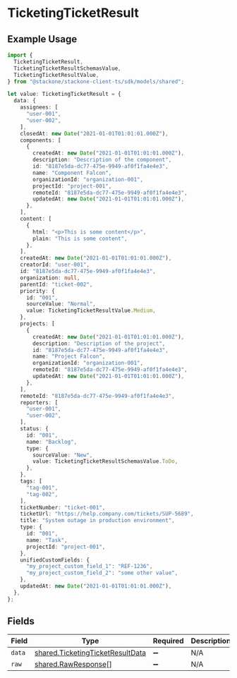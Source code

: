 # TicketingTicketResult

## Example Usage

```typescript
import {
  TicketingTicketResult,
  TicketingTicketResultSchemasValue,
  TicketingTicketResultValue,
} from "@stackone/stackone-client-ts/sdk/models/shared";

let value: TicketingTicketResult = {
  data: {
    assignees: [
      "user-001",
      "user-002",
    ],
    closedAt: new Date("2021-01-01T01:01:01.000Z"),
    components: [
      {
        createdAt: new Date("2021-01-01T01:01:01.000Z"),
        description: "Description of the component",
        id: "8187e5da-dc77-475e-9949-af0f1fa4e4e3",
        name: "Component Falcon",
        organizationId: "organization-001",
        projectId: "project-001",
        remoteId: "8187e5da-dc77-475e-9949-af0f1fa4e4e3",
        updatedAt: new Date("2021-01-01T01:01:01.000Z"),
      },
    ],
    content: [
      {
        html: "<p>This is some content</p>",
        plain: "This is some content",
      },
    ],
    createdAt: new Date("2021-01-01T01:01:01.000Z"),
    creatorId: "user-001",
    id: "8187e5da-dc77-475e-9949-af0f1fa4e4e3",
    organization: null,
    parentId: "ticket-002",
    priority: {
      id: "001",
      sourceValue: "Normal",
      value: TicketingTicketResultValue.Medium,
    },
    projects: [
      {
        createdAt: new Date("2021-01-01T01:01:01.000Z"),
        description: "Description of the project",
        id: "8187e5da-dc77-475e-9949-af0f1fa4e4e3",
        name: "Project Falcon",
        organizationId: "organization-001",
        remoteId: "8187e5da-dc77-475e-9949-af0f1fa4e4e3",
        updatedAt: new Date("2021-01-01T01:01:01.000Z"),
      },
    ],
    remoteId: "8187e5da-dc77-475e-9949-af0f1fa4e4e3",
    reporters: [
      "user-001",
      "user-002",
    ],
    status: {
      id: "001",
      name: "Backlog",
      type: {
        sourceValue: "New",
        value: TicketingTicketResultSchemasValue.ToDo,
      },
    },
    tags: [
      "tag-001",
      "tag-002",
    ],
    ticketNumber: "ticket-001",
    ticketUrl: "https://help.company.com/tickets/SUP-5689",
    title: "System outage in production environment",
    type: {
      id: "001",
      name: "Task",
      projectId: "project-001",
    },
    unifiedCustomFields: {
      "my_project_custom_field_1": "REF-1236",
      "my_project_custom_field_2": "some other value",
    },
    updatedAt: new Date("2021-01-01T01:01:01.000Z"),
  },
};
```

## Fields

| Field                                                                                       | Type                                                                                        | Required                                                                                    | Description                                                                                 |
| ------------------------------------------------------------------------------------------- | ------------------------------------------------------------------------------------------- | ------------------------------------------------------------------------------------------- | ------------------------------------------------------------------------------------------- |
| `data`                                                                                      | [shared.TicketingTicketResultData](../../../sdk/models/shared/ticketingticketresultdata.md) | :heavy_minus_sign:                                                                          | N/A                                                                                         |
| `raw`                                                                                       | [shared.RawResponse](../../../sdk/models/shared/rawresponse.md)[]                           | :heavy_minus_sign:                                                                          | N/A                                                                                         |
